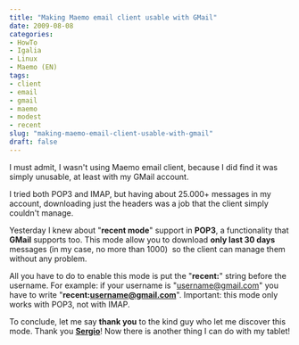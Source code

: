 ```yaml
---
title: "Making Maemo email client usable with GMail"
date: 2009-08-08
categories: 
- HowTo
- Igalia
- Linux
- Maemo (EN)
tags: 
- client
- email
- gmail
- maemo
- modest
- recent
slug: "making-maemo-email-client-usable-with-gmail"
draft: false
---
```


I must admit, I wasn't using Maemo email client, because I did find it
was simply unusable, at least with my GMail account.

I tried both POP3 and IMAP, but having about 25.000+ messages in my
account, downloading just the headers was a job that the client simply
couldn't manage.

Yesterday I knew about "**recent mode**" support in **POP3**, a
functionality that **GMail** supports too. This mode allow you to
download **only last 30 days** messages (in my case, no more than 1000) 
so the client can manage them without any problem.

All you have to do to enable this mode is put the "**recent:**" string
before the username. For example: if your username is
"username@gmail.com" you have to write "**recent:username@gmail.com**".
Important: this mode only works with POP3, not with IMAP.

To conclude, let me say **thank you** to the kind guy who let me
discover this mode. Thank you [**Sergio**](http://blogs.igalia.com/svillar/)!
Now there is another thing I can do with my tablet!

